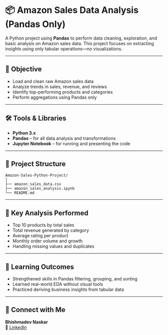 # 📦 Amazon Sales Data Analysis (Pandas Only)

A Python project using **Pandas** to perform data cleaning, exploration, and basic analysis on Amazon sales data. This project focuses on extracting insights using only tabular operations—no visualizations.

---

## 🎯 Objective

- Load and clean raw Amazon sales data  
- Analyze trends in sales, revenue, and reviews  
- Identify top-performing products and categories  
- Perform aggregations using Pandas only

---

## 🛠️ Tools & Libraries

- **Python 3.x**  
- **Pandas** – for all data analysis and transformations  
- **Jupyter Notebook** – for running and presenting the code

---

## 📁 Project Structure

```
Amazon-Sales-Python-Project/
│
├── amazon_sales_data.csv
├── amazon_sales_analysis.ipynb
└── README.md
```

---

## 📌 Key Analysis Performed

- Top 10 products by total sales  
- Total revenue generated by category  
- Average rating per product  
- Monthly order volume and growth  
- Handling missing values and duplicates

---

## 🌱 Learning Outcomes

- Strengthened skills in Pandas filtering, grouping, and sorting  
- Learned real-world EDA without visual tools  
- Practiced deriving business insights from tabular data

---

## 🔗 Connect with Me

**Bhishmadev Naskar**  
📧 [LinkedIn](https://www.linkedin.com/in/bhishmadevnaskar/)
